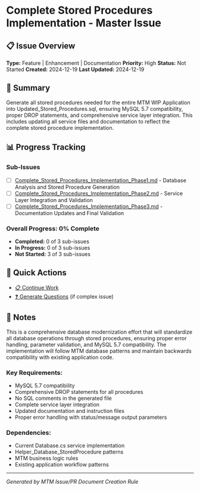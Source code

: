 # Complete Stored Procedures Implementation - Master Issue

## 📋 Issue Overview
**Type:** Feature | Enhancement | Documentation
**Priority:** High
**Status:** Not Started
**Created:** 2024-12-19
**Last Updated:** 2024-12-19

## 🎯 Summary
Generate all stored procedures needed for the entire MTM WIP Application into Updated_Stored_Procedures.sql, ensuring MySQL 5.7 compatibility, proper DROP statements, and comprehensive service layer integration. This includes updating all service files and documentation to reflect the complete stored procedure implementation.

## 📊 Progress Tracking

### Sub-Issues
- [ ] [Complete_Stored_Procedures_Implementation_Phase1.md](./Complete_Stored_Procedures_Implementation_Phase1.md) - Database Analysis and Stored Procedure Generation
- [ ] [Complete_Stored_Procedures_Implementation_Phase2.md](./Complete_Stored_Procedures_Implementation_Phase2.md) - Service Layer Integration and Validation
- [ ] [Complete_Stored_Procedures_Implementation_Phase3.md](./Complete_Stored_Procedures_Implementation_Phase3.md) - Documentation Updates and Final Validation

### Overall Progress: 0% Complete
- **Completed:** 0 of 3 sub-issues
- **In Progress:** 0 of 3 sub-issues
- **Not Started:** 3 of 3 sub-issues

## 🔄 Quick Actions
- [📋 Continue Work](./Complete_Stored_Procedures_Implementation_Continue.md)
- [❓ Generate Questions](../CopilotQuestions/) (if complex issue)

## 📝 Notes
This is a comprehensive database modernization effort that will standardize all database operations through stored procedures, ensuring proper error handling, parameter validation, and MySQL 5.7 compatibility. The implementation will follow MTM database patterns and maintain backwards compatibility with existing application code.

### Key Requirements:
- MySQL 5.7 compatibility
- Comprehensive DROP statements for all procedures
- No SQL comments in the generated file
- Complete service layer integration
- Updated documentation and instruction files
- Proper error handling with status/message output parameters

### Dependencies:
- Current Database.cs service implementation
- Helper_Database_StoredProcedure patterns
- MTM business logic rules
- Existing application workflow patterns

---
*Generated by MTM Issue/PR Document Creation Rule*
